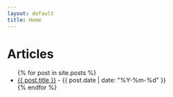 ```yaml
---
layout: default
title: Home
---
```


# Articles

<ul>
{% for post in site.posts %}
  <li><a href="{{ post.url }}">{{ post.title }}</a> - {{ post.date | date: "%Y-%m-%d" }}</li>
{% endfor %}
</ul>
